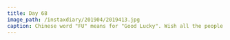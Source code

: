 ```yaml
---
title: Day 68
image_path: /instaxdiary/201904/2019413.jpg
caption: Chinese word "FU" means for "Good Lucky". Wish all the people that suffered #coronavirus  will healthy and safe.
---
```


